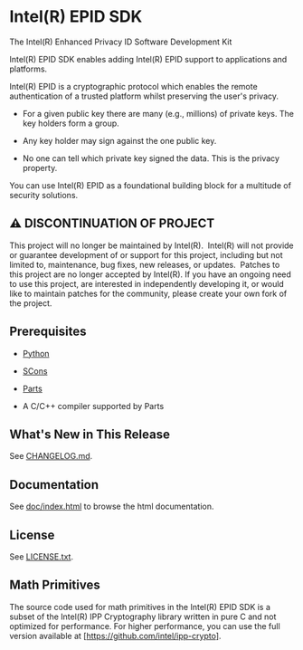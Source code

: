 # Intel(R) EPID SDK

The Intel(R) Enhanced Privacy ID Software Development Kit

Intel(R) EPID SDK enables adding Intel(R) EPID support to applications
and platforms.

Intel(R) EPID is a cryptographic protocol which enables the remote
authentication of a trusted platform whilst preserving the user's
privacy.

* For a given public key there are many (e.g., millions) of private
  keys. The key holders form a group.

* Any key holder may sign against the one public key.

* No one can tell which private key signed the data. This is the
  privacy property.

You can use Intel(R) EPID as a foundational building block for a
multitude of security solutions.

 ## :warning: DISCONTINUATION OF PROJECT

This project will no longer be maintained by Intel(R).  Intel(R) will not provide or guarantee development of or support for this project, including but not limited to, maintenance, bug fixes, new releases, or updates.  Patches to this project are no longer accepted by Intel(R). If you have an ongoing need to use this project, are interested in independently developing it, or would like to maintain patches for the community, please create your own fork of the project.

## Prerequisites

* [Python](http://www.python.org)

* [SCons](http://www.scons.org/)

* [Parts](https://bitbucket.org/sconsparts/parts)

* A C/C++ compiler supported by Parts


## What's New in This Release

See [CHANGELOG.md](CHANGELOG.md).


## Documentation

See [doc/index.html](doc/index.html) to browse the html
documentation.


## License

See [LICENSE.txt](LICENSE.txt).


## Math Primitives

The source code used for math primitives in the Intel(R) EPID SDK is a subset of
the Intel(R) IPP Cryptography library written in pure C and not optimized for
performance. For higher performance, you can use the full version available at
[https://github.com/intel/ipp-crypto].

